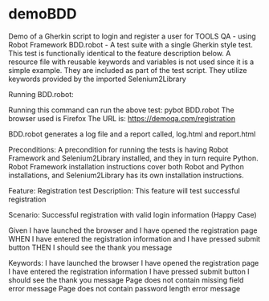 # demoBDD
Demo of a Gherkin script to login and register a user for TOOLS QA - using Robot Framework
BDD.robot - A test suite with a single Gherkin style test.
This test is functionally identical to the feature description below.
A resource file with reusable keywords and variables is not used since it is a simple example. They are included as part of the test script.
They utilize keywords provided by the imported Selenium2Library

Running BDD.robot:

Running this command can run the above test: pybot  BDD.robot
The browser used is Firefox
The URL is: https://demoqa.cpm/registration

BDD.robot generates a log file and a report called, log.html and report.html


Preconditions: 
A precondition for running the tests is having Robot Framework and Selenium2Library installed, and they in turn require Python. Robot Framework installation instructions cover both Robot and Python installations, and Selenium2Library has its own installation instructions.

Feature: Registration test
Description: This feature will test successful registration

Scenario: Successful registration with valid login information (Happy Case)

Given I have launched the browser and I have opened the registration page
WHEN I have entered the registration information and I have pressed submit button
THEN I should see the thank you message

Keywords:
I have launched the browser
I have opened the registration page
I have entered the registration information
I have pressed submit button
I should see the thank you message
Page does not contain missing field error message
Page does not contain password length error message


